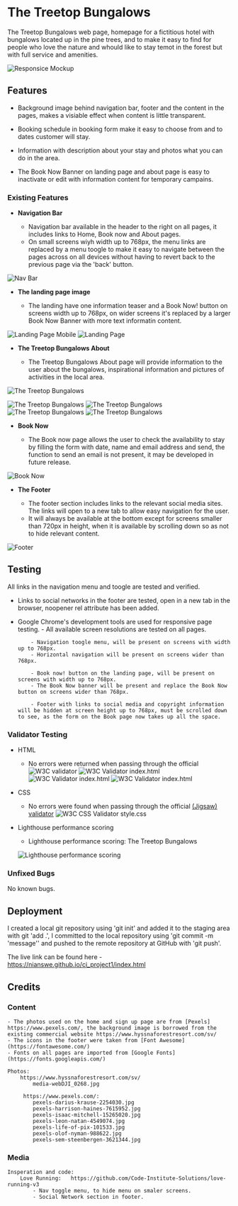 # The Treetop Bungalows

The Treetop Bungalows web page, homepage for a fictitious hotel with bungalows located up in the pine trees, and to make it easy to find for people who love the nature and whould like to stay temot in the forest but with full service and amenities. 

![Responsice Mockup](https://github.com/nianswe/ci_project1/blob/main/assets/images/the_treetop_bungalows_mockup.png)

## Features 

- Background image behind navigation bar, footer and the content in the pages, makes a visiable effect when content is little transparent.

- Booking schedule in booking form make it easy to choose from and to dates customer will stay.

- Information with description about your stay and photos what you can do in the area. 

- The Book Now Banner on landing page and about page is easy to inactivate or edit with information content for temporary campains.

### Existing Features

- __Navigation Bar__

  - Navigation bar available in the header to the right on all pages, it includes links to Home, Book now and About pages.
  - On small screens wiyh width up to 768px, the menu links are replaced by a menu toogle to make it easy to navigate between the pages across on all devices without having to revert back to the previous page via the 'back' button. 

![Nav Bar](https://github.com/nianswe/ci_project1/blob/main/assets/images/the_treetop_bungalows_navbar.png)

- __The landing page image__

  - The landing have one information teaser and a Book Now! button on screens width up to 768px, on wider screens it's replaced by a larger Book Now Banner with more text informatin content. 
  
![Landing Page Mobile](https://github.com/nianswe/ci_project1/blob/main/assets/images/the_treetop_bunga_landing_m.png)
![Landing Page](https://github.com/nianswe/ci_project1/blob/main/assets/images/the_treetop_bungalows_landing.png)

- __The Treetop Bungalows About__

  - The Treetop Bungalows About page will provide information to the user about the bungalows, inspirational information and pictures of activities in the local area.

![The Treetop Bungalows](https://github.com/nianswe/ci_project1/blob/main/assets/images/the_treetop_bungalows_about.png)

![The Treetop Bungalows](https://github.com/nianswe/ci_project1/blob/main/assets/images/about1.png)
![The Treetop Bungalows](https://github.com/nianswe/ci_project1/blob/main/assets/images/about2.png)
![The Treetop Bungalows](https://github.com/nianswe/ci_project1/blob/main/assets/images/about3.png)
![The Treetop Bungalows](https://github.com/nianswe/ci_project1/blob/main/assets/images/about4.png)

- __Book Now__

  - The Book now page allows the user to check the availability to stay by filling the form with date, name and email address and send, the function to send an email is not present, it may be developed in future release.

![Book Now](https://github.com/nianswe/ci_project1/blob/main/assets/images/the_treetop_bungalows_booknow.png)

- __The Footer__ 

  - The footer section includes links to the relevant social media sites. The links will open to a new tab to allow easy navigation for the user. 
  - It will always be available at the bottom except for screens smaller than 720px in height, when it is available by scrolling down so as not to hide relevant content.

![Footer](https://github.com/nianswe/ci_project1/blob/main/assets/images/the_treetop_bungalows_footer.png)

## Testing 

All links in the navigation menu and toogle are tested and verified.
- Links to social networks in the footer are tested, open in a new tab in the browser, noopener rel attribute has been added.
- Google Chrome's development tools are used for responsive page testing.
          - All available screen resolutions are tested on all pages.

          - Navigation toogle menu, will be present on screens with width up to 768px.
          - Horizontal navigation will be present on screens wider than 768px.

          - Book now! button on the landing page, will be present on screens with width up to 768px.
          - The Book Now banner will be present and replace the Book Now button on screens wider than 768px.

          - Footer with links to social media and copyright information will be hidden at screen height up to 768px, must be scrolled down to see, as the form on the Book page now takes up all the space.
  
### Validator Testing 

- HTML
  - No errors were returned when passing through the official
  ![W3C validator](https://validator.w3.org/nu/?doc=https%3A%2F%2Fnianswe.github.io%2Fci_project1%2F)
  ![W3C Validator index.html](https://github.com/nianswe/ci_project1/blob/main/assets/images/w3_val1.png)
  ![W3C Validator index.html](https://github.com/nianswe/ci_project1/blob/main/assets/images/w3_val2.png)
  ![W3C Validator index.html](https://github.com/nianswe/ci_project1/blob/main/assets/images/w3_val3.png)

- CSS
  - No errors were found when passing through the official [(Jigsaw) validator](https://jigsaw.w3.org/css-validator/validator?uri=https%3A%2F%2Fnianswe.github.io%2Fci_project1&profile=css3svg&usermedium=all&warning=1&vextwarning=&lang=en)
  ![W3C CSS Validator style.css](https://github.com/nianswe/ci_project1/blob/main/assets/images/w3_css_val.png)

- Lighthouse performance scoring
  - Lighthouse performance scoring: The Treetop Bungalows

  ![Lighthouse performance scoring](https://github.com/nianswe/ci_project1/blob/main/assets/images/lighthouse.png)

### Unfixed Bugs

No known bugs.

## Deployment

I created a local git repository using 'git init' and added it to the staging area with git 'add .', I committed to the local repository using 'git commit -m 'message'' and pushed to the remote repository at GitHub with 'git push'.

The live link can be found here - https://nianswe.github.io/ci_project1/index.html 

## Credits 

### Content 
    - The photos used on the home and sign up page are from [Pexels] https://www.pexels.com/, the background image is borrowed from the existing commercial website https://www.hyssnaforestresort.com/sv/
    - The icons in the footer were taken from [Font Awesome](https://fontawesome.com/)
    - Fonts on all pages are imported from [Google Fonts] (https://fonts.googleapis.com/)

    Photos: 
        https://www.hyssnaforestresort.com/sv/
            media-webDJI_0268.jpg
           
         https://www.pexels.com/:  
            pexels-darius-krause-2254030.jpg
            pexels-harrison-haines-7615952.jpg
            pexels-isaac-mitchell-15265020.jpg
            pexels-leon-natan-4549074.jpg
            pexels-life-of-pix-101533.jpg
            pexels-olof-nyman-988622.jpg
            pexels-sem-steenbergen-3621344.jpg

### Media

    Insperation and code:
        Love Running:   https://github.com/Code-Institute-Solutions/love-running-v3
            - Nav toggle menu, to hide menu on smaler screens.
            - Social Network section in footer.